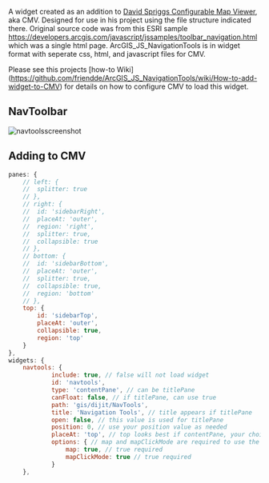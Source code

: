 A widget created as an addition to [David Spriggs Configurable Map Viewer](https://github.com/DavidSpriggs/ConfigurableViewerJSAPI), aka CMV. Designed for use in his project using the file structure indicated there. Original source code was from this ESRI sample https://developers.arcgis.com/javascript/jssamples/toolbar_navigation.html which was a single html page. ArcGIS_JS_NavigationTools is in widget format with seperate css, html, and javascript files for CMV.

Please see this projects [how-to Wiki] (https://github.com/friendde/ArcGIS_JS_NavigationTools/wiki/How-to-add-widget-to-CMV) for details on how to configure CMV to load this widget.

## NavToolbar

![navtoolsscreenshot](https://cloud.githubusercontent.com/assets/7818309/4076966/d57254fe-2ebe-11e4-9590-2988bf24bd38.JPG)

## Adding to CMV
```javascript
panes: {
	// left: {
	// 	splitter: true
	// },
	// right: {
	// 	id: 'sidebarRight',
	// 	placeAt: 'outer',
	// 	region: 'right',
	// 	splitter: true,
	// 	collapsible: true
	// },
	// bottom: {
	// 	id: 'sidebarBottom',
	// 	placeAt: 'outer',
	// 	splitter: true,
	// 	collapsible: true,
	// 	region: 'bottom'
	// },
	top: {
		id: 'sidebarTop',
		placeAt: 'outer',
		collapsible: true,
		region: 'top'
	}
},
widgets: {
	navtools: {
    		include: true, // false will not load widget
    		id: 'navtools',
    		type: 'contentPane', // can be titlePane
    		canFloat: false, // if titlePane, can use true
    		path: 'gis/dijit/NavTools',
    		title: 'Navigation Tools', // title appears if titlePane
    		open: false, // this value is used for titlePane
    		position: 0, // use your position value as needed
    		placeAt: 'top', // top looks best if contentPane, your choice
    		options: { // map and mapClickMode are required to use the widget
        		map: true, // true required
	        	mapClickMode: true // true required
    		}
	},
```
